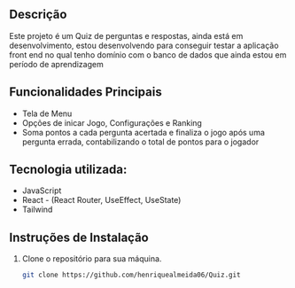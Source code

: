 ## Descrição

Este projeto é um Quiz de perguntas e respostas, ainda está em desenvolvimento, estou desenvolvendo para conseguir testar a aplicação front end no qual tenho domínio com o banco de dados que ainda estou em período de aprendizagem

## Funcionalidades Principais

- Tela de Menu
- Opções de inicar Jogo, Configurações e Ranking
- Soma pontos a cada pergunta acertada e finaliza o jogo após uma pergunta errada, contabilizando o total de pontos para o jogador

## Tecnologia utilizada:
- JavaScript
- React - (React Router, UseEffect, UseState)
- Tailwind

## Instruções de Instalação

1. Clone o repositório para sua máquina.
   ```bash
   git clone https://github.com/henriquealmeida06/Quiz.git
